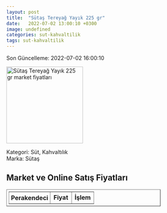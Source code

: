 ```yaml
---
layout: post
title:  "Sütaş Tereyağ Yayık 225 gr"
date:   2022-07-02 13:00:10 +0300
image: undefined
categories: sut-kahvaltilik
tags: sut-kahvaltilik
---
```


Son Güncelleme: 2022-07-02 16:00:10

<img src="undefined" width="200" alt="Sütaş Tereyağ Yayık 225 gr market fiyatları" />

Kategori: Süt, Kahvaltılık
<br />
Marka: Sütaş

<h2>Market ve Online Satış Fiyatları</h2>

<table border="1" style="padding: 5px;width:80%;">
  <tr>
    <td style="padding: 5px;"><strong>Perakendeci</strong></td>
    <td><strong>Fiyat</strong></td>
    <td><strong>İşlem</strong></td>
  </tr>
  
</table>
